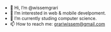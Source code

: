 - 👋 Hi, I’m @wissemgrari
- 👀 I’m interested in web & mobile develpoment.
- 🌱 I’m currently studing computer science.
- 📫 How to reach me: grariwissem@gmail.com

<!---
wissemgrari/wissemgrari is a ✨ special ✨ repository because its `README.md` (this file) appears on your GitHub profile.
You can click the Preview link to take a look at your changes.
--->
